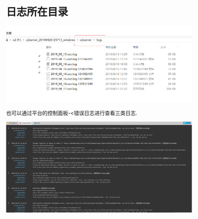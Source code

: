 # 日志所在目录



![](../../.gitbook/assets/image%20%2883%29.png)

也可以通过平台的控制面板-&lt;错误日志进行查看三类日志.

![](../../.gitbook/assets/image%20%28105%29.png)

